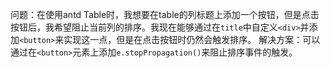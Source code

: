 问题：在使用antd Table时，我想要在table的列标题上添加一个按钮，但是点击按钮后，我希望阻止当前列的排序。我现在能够通过在`title`中自定义`<div>`并添加`<button>`来实现这一点，但是在点击按钮时仍然会触发排序。
解决方案：可以通过在`<button>`元素上添加`e.stopPropagation()`来阻止排序事件的触发。
